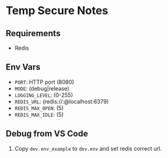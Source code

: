 # Temp Secure Notes

## Requirements

* Redis

## Env Vars

 * `PORT`: HTTP port (8080)
 * `MODE`: (debug|release)
 * `LOGGING_LEVEL`: (0-255)
 * `REDIS_URL`: (redis://:@localhost:6379)
 * `REDIS_MAX_OPEN`: (5)
 * `REDIS_MAX_IDLE`: (5)

## Debug from VS Code

1. Copy `dev.env_example` to `dev.env` and set redis correct url.